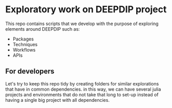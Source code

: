 # Exploratory work on DEEPDIP project

This repo contains scripts that we develop with the purpose of exploring elements around DEEPDIP such as:
- Packages
- Techniques
- Workflows
- APIs

## For developers
Let's try to keep this repo tidy by creating folders for similar explorations that have in common dependencies. 
in this way, we can have several julia projects and environments that do not take that long to set-up instead of having a single big project with all dependencies.